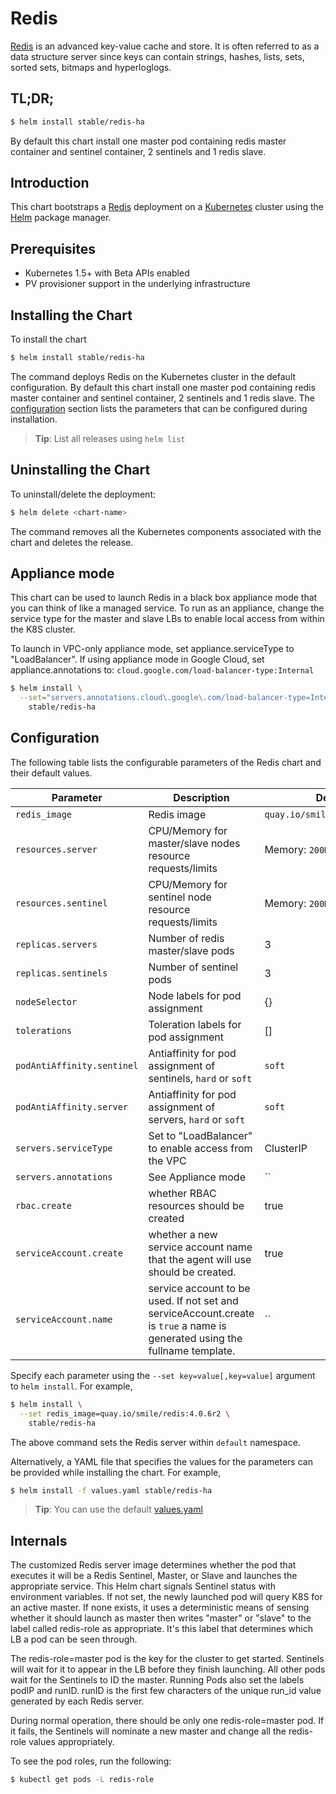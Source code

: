 # Redis

[Redis](http://redis.io/) is an advanced key-value cache and store. It is often referred to as a data structure server since keys can contain strings, hashes, lists, sets, sorted sets, bitmaps and hyperloglogs.

## TL;DR;

```bash
$ helm install stable/redis-ha
```

By default this chart install one master pod containing redis master container and sentinel container, 2 sentinels and 1 redis slave.

## Introduction

This chart bootstraps a [Redis](https://github.com/bitnami/bitnami-docker-redis) deployment on a [Kubernetes](http://kubernetes.io) cluster using the [Helm](https://helm.sh) package manager.

## Prerequisites

- Kubernetes 1.5+ with Beta APIs enabled
- PV provisioner support in the underlying infrastructure

## Installing the Chart

To install the chart

```bash
$ helm install stable/redis-ha
```

The command deploys Redis on the Kubernetes cluster in the default configuration. By default this chart install one master pod containing redis master container and sentinel container, 2 sentinels and 1 redis slave. The [configuration](#configuration) section lists the parameters that can be configured during installation.

> **Tip**: List all releases using `helm list`

## Uninstalling the Chart

To uninstall/delete the deployment:

```bash
$ helm delete <chart-name>
```

The command removes all the Kubernetes components associated with the chart and deletes the release.

## Appliance mode

This chart can be used to launch Redis in a black box appliance mode that you can think of like a managed service. To run as an appliance, change the service type for the master and slave LBs to enable local access from within the K8S cluster.

To launch in VPC-only appliance mode, set appliance.serviceType to "LoadBalancer". If using appliance mode in Google Cloud, set appliance.annotations to:
`cloud.google.com/load-balancer-type:Internal`

```bash
$ helm install \
  --set="servers.annotations.cloud\.google\.com/load-balancer-type=Internal,servers.serviceType=LoadBalancer" \
    stable/redis-ha
```

## Configuration

The following table lists the configurable parameters of the Redis chart and their default values.

| Parameter                        | Description                                                                                                                  | Default                                                   |
| -------------------------------- | -----------------------------------------------------                                                                        | --------------------------------------------------------- |
| `redis_image`                    | Redis image                                                                                                                  | `quay.io/smile/redis:4.0.6r2`                             |
| `resources.server`               | CPU/Memory for master/slave nodes resource requests/limits                                                                   | Memory: `200Mi`, CPU: `100m`                              |
| `resources.sentinel`             | CPU/Memory for sentinel node resource requests/limits                                                                        | Memory: `200Mi`, CPU: `100m`                              |
| `replicas.servers`               | Number of redis master/slave pods                                                                                            | 3                                                         |
| `replicas.sentinels`             | Number of sentinel pods                                                                                                      | 3                                                         |
| `nodeSelector`                   | Node labels for pod assignment                                                                                               | {}                                                        |
| `tolerations`                    | Toleration labels for pod assignment                                                                                         | []                                                        |
| `podAntiAffinity.sentinel`       | Antiaffinity for pod assignment of sentinels, `hard` or `soft`                                                               | `soft`                                                    |
| `podAntiAffinity.server`         | Antiaffinity for pod assignment of servers, `hard` or `soft`                                                                 | `soft`                                                    |
| `servers.serviceType`            | Set to "LoadBalancer" to enable access from the VPC                                                                          | ClusterIP                                                 |
| `servers.annotations`            | See Appliance mode                                                                                                           | ``                                                        |
| `rbac.create`                    |  whether RBAC resources should be created                                                                                    | true                                                      |
| `serviceAccount.create`          | whether a new service account name that the agent will use should be created.                                                | true                                                      |
| `serviceAccount.name`            | service account to be used.  If not set and serviceAccount.create is `true` a name is generated using the fullname template. | ``                                                        |


Specify each parameter using the `--set key=value[,key=value]` argument to `helm install`. For example,

```bash
$ helm install \
  --set redis_image=quay.io/smile/redis:4.0.6r2 \
    stable/redis-ha
```

The above command sets the Redis server within  `default` namespace.

Alternatively, a YAML file that specifies the values for the parameters can be provided while installing the chart. For example,

```bash
$ helm install -f values.yaml stable/redis-ha
```

> **Tip**: You can use the default [values.yaml](values.yaml)

## Internals
The customized Redis server image determines whether the pod that executes it will be a Redis Sentinel,
Master, or Slave and launches the appropriate service. This Helm chart signals Sentinel status with
environment variables. If not set, the newly launched pod will query K8S for an active master. If none
exists, it uses a deterministic means of sensing whether it should launch as master then writes "master"
or "slave" to the label called redis-role as appropriate. It's this label that determines which LB a pod
can be seen through.

The redis-role=master pod is the key for the cluster to get started. Sentinels will wait for it to appear
in the LB before they finish launching. All other pods wait for the Sentinels to ID the master. Running
Pods also set the labels podIP and runID. runID is the first few characters of the unique run_id value
generated by each Redis server.

During normal operation, there should be only one redis-role=master pod. If it fails, the Sentinels
will nominate a new master and change all the redis-role values appropriately.

To see the pod roles, run the following:

```bash
$ kubectl get pods -L redis-role
```

